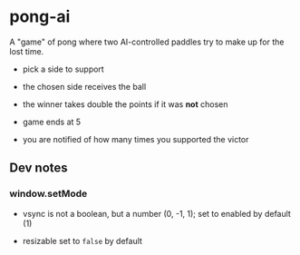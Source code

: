 # pong-ai

A "game" of pong where two AI-controlled paddles try to make up for the lost time.

- pick a side to support

- the chosen side receives the ball

- the winner takes double the points if it was **not** chosen

- game ends at 5

- you are notified of how many times you supported the victor

## Dev notes

### window.setMode

- vsync is not a boolean, but a number (0, -1, 1); set to enabled by default (1)

- resizable set to `false` by default
